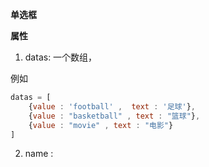 **单选框**

**属性**

1. datas: 一个数组，



例如
```js 
datas = [
    {value : 'football' ,  text : '足球'},
    {value : "basketball" , text : "篮球"},
    {value : "movie" , text : "电影"}
]
```

2. name : 